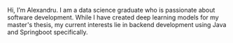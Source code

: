 Hi, I’m Alexandru. I am a data science graduate who is passionate about software development. While I have created deep learning models for my master's thesis, my current interests lie in backend development using Java and Springboot specifically.
